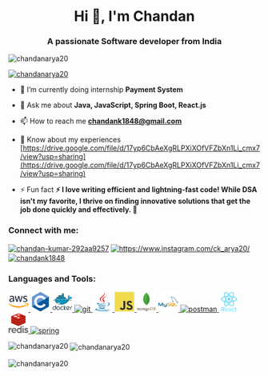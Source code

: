 <h1 align="center">Hi 👋, I'm Chandan</h1>
<h3 align="center">A passionate Software developer from India</h3>

<p align="left"> <img src="https://komarev.com/ghpvc/?username=chandanarya20&label=Profile%20views&color=0e75b6&style=flat" alt="chandanarya20" /> </p>

<p align="left"> <a href="https://github.com/ryo-ma/github-profile-trophy"><img src="https://github-profile-trophy.vercel.app/?username=chandanarya20" alt="chandanarya20" /></a> </p>

- 🔭 I’m currently doing internship **Payment System**

- 💬 Ask me about **Java, JavaScript, Spring Boot, React.js**

- 📫 How to reach me **chandank1848@gmail.com**

- 📄 Know about my experiences [https://drive.google.com/file/d/17yp6CbAeXgRLPXiXOfVFZbXn1Li_cmx7/view?usp=sharing](https://drive.google.com/file/d/17yp6CbAeXgRLPXiXOfVFZbXn1Li_cmx7/view?usp=sharing)

- ⚡ Fun fact **⚡ I love writing efficient and lightning-fast code! While DSA isn't my favorite, I thrive on finding innovative solutions that get the job done quickly and effectively. 🚀**

<h3 align="left">Connect with me:</h3>
<p align="left">
<a href="https://linkedin.com/in/chandan-kumar-292aa9257" target="blank"><img align="center" src="https://raw.githubusercontent.com/rahuldkjain/github-profile-readme-generator/master/src/images/icons/Social/linked-in-alt.svg" alt="chandan-kumar-292aa9257" height="30" width="40" /></a>
<a href="https://instagram.com/https://www.instagram.com/ck_arya20/" target="blank"><img align="center" src="https://raw.githubusercontent.com/rahuldkjain/github-profile-readme-generator/master/src/images/icons/Social/instagram.svg" alt="https://www.instagram.com/ck_arya20/" height="30" width="40" /></a>
<a href="https://www.leetcode.com/chandank1848" target="blank"><img align="center" src="https://raw.githubusercontent.com/rahuldkjain/github-profile-readme-generator/master/src/images/icons/Social/leet-code.svg" alt="chandank1848" height="30" width="40" /></a>
</p>

<h3 align="left">Languages and Tools:</h3>
<p align="left"> <a href="https://aws.amazon.com" target="_blank" rel="noreferrer"> <img src="https://raw.githubusercontent.com/devicons/devicon/master/icons/amazonwebservices/amazonwebservices-original-wordmark.svg" alt="aws" width="40" height="40"/> </a> <a href="https://www.cprogramming.com/" target="_blank" rel="noreferrer"> <img src="https://raw.githubusercontent.com/devicons/devicon/master/icons/c/c-original.svg" alt="c" width="40" height="40"/> </a> <a href="https://www.docker.com/" target="_blank" rel="noreferrer"> <img src="https://raw.githubusercontent.com/devicons/devicon/master/icons/docker/docker-original-wordmark.svg" alt="docker" width="40" height="40"/> </a> <a href="https://git-scm.com/" target="_blank" rel="noreferrer"> <img src="https://www.vectorlogo.zone/logos/git-scm/git-scm-icon.svg" alt="git" width="40" height="40"/> </a> <a href="https://www.java.com" target="_blank" rel="noreferrer"> <img src="https://raw.githubusercontent.com/devicons/devicon/master/icons/java/java-original.svg" alt="java" width="40" height="40"/> </a> <a href="https://developer.mozilla.org/en-US/docs/Web/JavaScript" target="_blank" rel="noreferrer"> <img src="https://raw.githubusercontent.com/devicons/devicon/master/icons/javascript/javascript-original.svg" alt="javascript" width="40" height="40"/> </a> <a href="https://www.mongodb.com/" target="_blank" rel="noreferrer"> <img src="https://raw.githubusercontent.com/devicons/devicon/master/icons/mongodb/mongodb-original-wordmark.svg" alt="mongodb" width="40" height="40"/> </a> <a href="https://www.mysql.com/" target="_blank" rel="noreferrer"> <img src="https://raw.githubusercontent.com/devicons/devicon/master/icons/mysql/mysql-original-wordmark.svg" alt="mysql" width="40" height="40"/> </a> <a href="https://postman.com" target="_blank" rel="noreferrer"> <img src="https://www.vectorlogo.zone/logos/getpostman/getpostman-icon.svg" alt="postman" width="40" height="40"/> </a> <a href="https://reactjs.org/" target="_blank" rel="noreferrer"> <img src="https://raw.githubusercontent.com/devicons/devicon/master/icons/react/react-original-wordmark.svg" alt="react" width="40" height="40"/> </a> <a href="https://redis.io" target="_blank" rel="noreferrer"> <img src="https://raw.githubusercontent.com/devicons/devicon/master/icons/redis/redis-original-wordmark.svg" alt="redis" width="40" height="40"/> </a> <a href="https://spring.io/" target="_blank" rel="noreferrer"> <img src="https://www.vectorlogo.zone/logos/springio/springio-icon.svg" alt="spring" width="40" height="40"/> </a> </p>

<p><img align="left" src="https://github-readme-stats.vercel.app/api/top-langs?username=chandanarya20&show_icons=true&locale=en&layout=compact" alt="chandanarya20" /></p>

<p>&nbsp;<img align="center" src="https://github-readme-stats.vercel.app/api?username=chandanarya20&show_icons=true&locale=en" alt="chandanarya20" /></p>

<p><img align="center" src="https://github-readme-streak-stats.herokuapp.com/?user=chandanarya20&" alt="chandanarya20" /></p>
